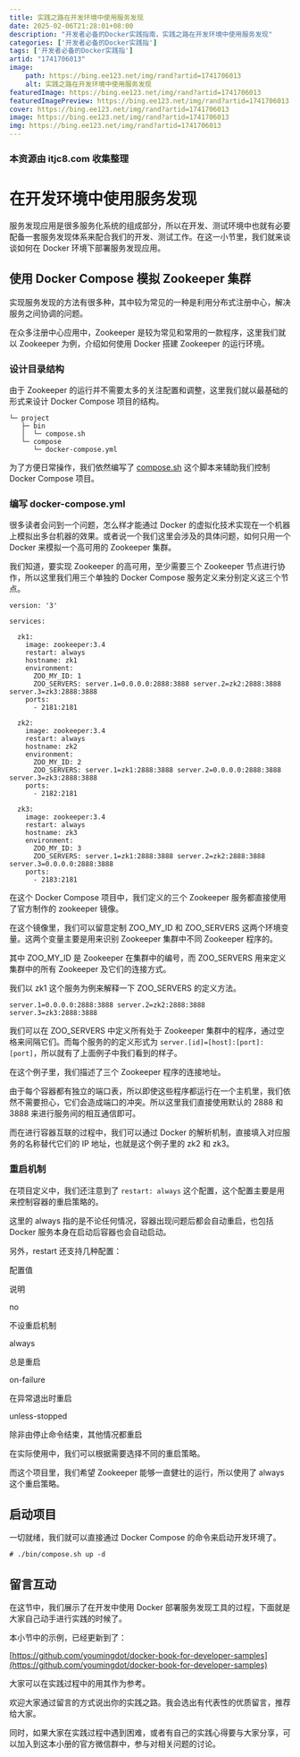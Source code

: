 ```yaml
---
title: 实践之路在开发环境中使用服务发现
date: 2025-02-06T21:28:01+08:00
description: "开发者必备的Docker实践指南，实践之路在开发环境中使用服务发现"
categories: ['开发者必备的Docker实践指']
tags: ['开发者必备的Docker实践指']
artid: "1741706013"
image:
    path: https://bing.ee123.net/img/rand?artid=1741706013
    alt: 实践之路在开发环境中使用服务发现
featuredImage: https://bing.ee123.net/img/rand?artid=1741706013
featuredImagePreview: https://bing.ee123.net/img/rand?artid=1741706013
cover: https://bing.ee123.net/img/rand?artid=1741706013
image: https://bing.ee123.net/img/rand?artid=1741706013
img: https://bing.ee123.net/img/rand?artid=1741706013
---
```


### 本资源由 itjc8.com 收集整理
# 在开发环境中使用服务发现

服务发现应用是很多服务化系统的组成部分，所以在开发、测试环境中也就有必要配备一套服务发现体系来配合我们的开发、测试工作。在这一小节里，我们就来谈谈如何在 Docker 环境下部署服务发现应用。

## 使用 Docker Compose 模拟 Zookeeper 集群

实现服务发现的方法有很多种，其中较为常见的一种是利用分布式注册中心，解决服务之间协调的问题。

在众多注册中心应用中，Zookeeper 是较为常见和常用的一款程序，这里我们就以 Zookeeper 为例，介绍如何使用 Docker 搭建 Zookeeper 的运行环境。

### 设计目录结构

由于 Zookeeper 的运行并不需要太多的关注配置和调整，这里我们就以最基础的形式来设计 Docker Compose 项目的结构。

```
└─ project
   ├─ bin
   │  └─ compose.sh
   └─ compose
      └─ docker-compose.yml

```

为了方便日常操作，我们依然编写了 [compose.sh](http://compose.sh) 这个脚本来辅助我们控制 Docker Compose 项目。

### 编写 docker-compose.yml

很多读者会问到一个问题，怎么样才能通过 Docker 的虚拟化技术实现在一个机器上模拟出多台机器的效果。或者说一个我们这里会涉及的具体问题，如何只用一个 Docker 来模拟一个高可用的 Zookeeper 集群。

我们知道，要实现 Zookeeper 的高可用，至少需要三个 Zookeeper 节点进行协作，所以这里我们用三个单独的 Docker Compose 服务定义来分别定义这三个节点。

```
version: '3'

services:

  zk1:
    image: zookeeper:3.4
    restart: always
    hostname: zk1
    environment:
      ZOO_MY_ID: 1
      ZOO_SERVERS: server.1=0.0.0.0:2888:3888 server.2=zk2:2888:3888 server.3=zk3:2888:3888
    ports:
      - 2181:2181

  zk2:
    image: zookeeper:3.4
    restart: always
    hostname: zk2
    environment:
      ZOO_MY_ID: 2
      ZOO_SERVERS: server.1=zk1:2888:3888 server.2=0.0.0.0:2888:3888 server.3=zk3:2888:3888
    ports:
      - 2182:2181

  zk3:
    image: zookeeper:3.4
    restart: always
    hostname: zk3
    environment:
      ZOO_MY_ID: 3
      ZOO_SERVERS: server.1=zk1:2888:3888 server.2=zk2:2888:3888 server.3=0.0.0.0:2888:3888
    ports:
      - 2183:2181

```

在这个 Docker Compose 项目中，我们定义的三个 Zookeeper 服务都直接使用了官方制作的 zookeeper 镜像。

在这个镜像里，我们可以留意定制 ZOO\_MY\_ID 和 ZOO\_SERVERS 这两个环境变量。这两个变量主要是用来识别 Zookeeper 集群中不同 Zookeeper 程序的。

其中 ZOO\_MY\_ID 是 Zookeeper 在集群中的编号，而 ZOO\_SERVERS 用来定义集群中的所有 Zookeeper 及它们的连接方式。

我们以 zk1 这个服务为例来解释一下 ZOO\_SERVERS 的定义方法。

```
server.1=0.0.0.0:2888:3888 server.2=zk2:2888:3888 server.3=zk3:2888:3888

```

我们可以在 ZOO\_SERVERS 中定义所有处于 Zookeeper 集群中的程序，通过空格来间隔它们。而每个服务的的定义形式为 `server.[id]=[host]:[port]:[port]`，所以就有了上面例子中我们看到的样子。

在这个例子里，我们描述了三个 Zookeeper 程序的连接地址。

由于每个容器都有独立的端口表，所以即使这些程序都运行在一个主机里，我们依然不需要担心，它们会造成端口的冲突。所以这里我们直接使用默认的 2888 和 3888 来进行服务间的相互通信即可。

而在进行容器互联的过程中，我们可以通过 Docker 的解析机制，直接填入对应服务的名称替代它们的 IP 地址，也就是这个例子里的 zk2 和 zk3。

### 重启机制

在项目定义中，我们还注意到了 `restart: always` 这个配置，这个配置主要是用来控制容器的重启策略的。

这里的 always 指的是不论任何情况，容器出现问题后都会自动重启，也包括 Docker 服务本身在启动后容器也会自动启动。

另外，restart 还支持几种配置：

配置值

说明

no

不设重启机制

always

总是重启

on-failure

在异常退出时重启

unless-stopped

除非由停止命令结束，其他情况都重启

在实际使用中，我们可以根据需要选择不同的重启策略。

而这个项目里，我们希望 Zookeeper 能够一直健壮的运行，所以使用了 always 这个重启策略。

## 启动项目

一切就绪，我们就可以直接通过 Docker Compose 的命令来启动开发环境了。

```
# ./bin/compose.sh up -d

```

## 留言互动

在这节中，我们展示了在开发中使用 Docker 部署服务发现工具的过程，下面就是大家自己动手进行实践的时候了。

本小节中的示例，已经更新到了：

[https://github.com/youmingdot/docker-book-for-developer-samples](https://github.com/youmingdot/docker-book-for-developer-samples)

大家可以在实践过程中的用其作为参考。

欢迎大家通过留言的方式说出你的实践之路。我会选出有代表性的优质留言，推荐给大家。

同时，如果大家在实践过程中遇到困难，或者有自己的实践心得要与大家分享，可以加入到这本小册的官方微信群中，参与对相关问题的讨论。